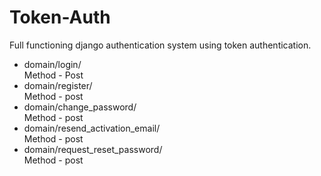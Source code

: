 # Token-Auth
Full functioning django authentication system using token authentication.

* domain/login/ \
    Method - Post
* domain/register/ \
    Method - post
* domain/change_password/ \
    Method - post
* domain/resend_activation_email/ \
    Method - post
* domain/request_reset_password/ \
    Method - post

